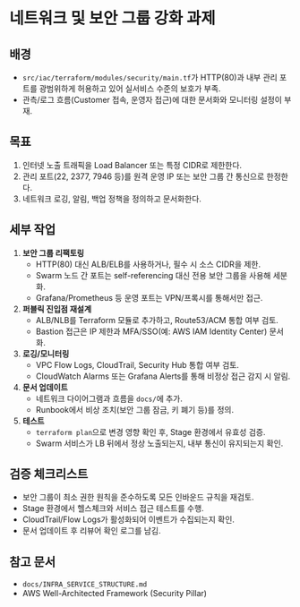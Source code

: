 # 네트워크 및 보안 그룹 강화 과제

## 배경
- `src/iac/terraform/modules/security/main.tf`가 HTTP(80)과 내부 관리 포트를 광범위하게 허용하고 있어 실서비스 수준의 보호가 부족.
- 관측/로그 흐름(Customer 접속, 운영자 접근)에 대한 문서화와 모니터링 설정이 부재.

## 목표
1. 인터넷 노출 트래픽을 Load Balancer 또는 특정 CIDR로 제한한다.
2. 관리 포트(22, 2377, 7946 등)를 원격 운영 IP 또는 보안 그룹 간 통신으로 한정한다.
3. 네트워크 로깅, 알림, 백업 정책을 정의하고 문서화한다.

## 세부 작업
1. **보안 그룹 리팩토링**
   - HTTP(80) 대신 ALB/ELB를 사용하거나, 필수 시 소스 CIDR을 제한.
   - Swarm 노드 간 포트는 self-referencing 대신 전용 보안 그룹을 사용해 세분화.
   - Grafana/Prometheus 등 운영 포트는 VPN/프록시를 통해서만 접근.
2. **퍼블릭 진입점 재설계**
   - ALB/NLB를 Terraform 모듈로 추가하고, Route53/ACM 통합 여부 검토.
   - Bastion 접근은 IP 제한과 MFA/SSO(예: AWS IAM Identity Center) 문서화.
3. **로깅/모니터링**
   - VPC Flow Logs, CloudTrail, Security Hub 통합 여부 검토.
   - CloudWatch Alarms 또는 Grafana Alerts를 통해 비정상 접근 감지 시 알림.
4. **문서 업데이트**
   - 네트워크 다이어그램과 흐름을 `docs/`에 추가.
   - Runbook에서 비상 조치(보안 그룹 잠금, 키 폐기 등)를 정의.
5. **테스트**
   - `terraform plan`으로 변경 영향 확인 후, Stage 환경에서 유효성 검증.
   - Swarm 서비스가 LB 뒤에서 정상 노출되는지, 내부 통신이 유지되는지 확인.

## 검증 체크리스트
- 보안 그룹이 최소 권한 원칙을 준수하도록 모든 인바운드 규칙을 재검토.
- Stage 환경에서 헬스체크와 서비스 접근 테스트를 수행.
- CloudTrail/Flow Logs가 활성화되어 이벤트가 수집되는지 확인.
- 문서 업데이트 후 리뷰어 확인 로그를 남김.

## 참고 문서
- `docs/INFRA_SERVICE_STRUCTURE.md`
- AWS Well-Architected Framework (Security Pillar)
